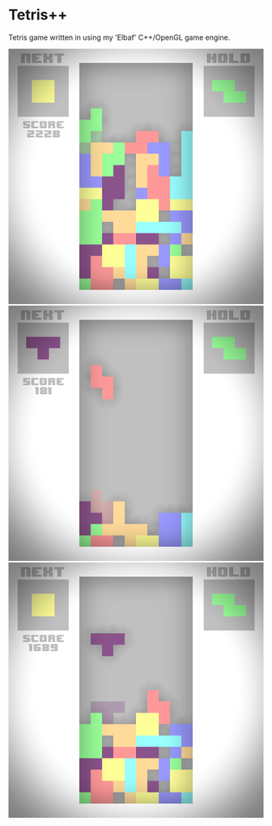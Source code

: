 # Tetris++

Tetris game written in using my 'Elbaf' C++/OpenGL game engine.

![screenshot 1](/Documentation/Screenshots/Screenshot1.png)
![screenshot 2](/Documentation/Screenshots/Screenshot2.png)
![screenshot 3](/Documentation/Screenshots/Screenshot3.png)